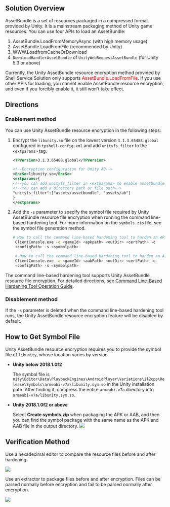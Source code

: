 ## Solution Overview

AssetBundle is a set of resources packaged in a compressed format provided by Unity. It is a mainstream packaging method of Unity game resources. You can use four APIs to load an AssetBundle:

1. AssetBundle.LoadFromMemoryAsync (with high memory usage)
2. AssetBundle.LoadFromFile (recommended by Unity)
3. WWW.LoadfromCacheOrDownload
4. `DownloadHandlerAssetBundle` of `UnityWebRequestAssetBundle` (for Unity 5.3 or above)

Currently, the Unity AssetBundle resource encryption method provided by Shell Service Solution only supports <font color="#dd0000">AssetBundle.LoadFromFile</font>. If you use other APIs for loading, you cannot enable AssetBundle resource encryption, and even if you forcibly enable it, it still won't take effect.

## Directions

### Enablement method

You can use Unity AssetBundle resource encryption in the following steps:

1. Encrypt the `libunity.so` file on the lowest version `3.1.3.65488.global` configured in `tpshell-config.xml` and add `unityfs_filter` to the `<extparams>` tag.
   ```xml
   <TPVersion>3.1.3.65488.global</TPVersion>
   
   <!--Encryption configuration for Unity AB-->
   <EncSo>libunity.so</EncSo>
   <extparams>{
   <!--you can add unityfs_filter in <extparams> to enable assetbundle enc-->
   <!--You can add a directory path or file path-->
   "unityfs_filter":["assets/assetbundle", "assets/ab"] 
   }
   </extparams>
   ```
2. Add the `-s` parameter to specify the symbol file required by Unity AssetBundle resource file encryption when running the command line-based hardening tool. For more information on the `symbols.zip` file, see the symbol file generation method.
   ```bash
   # How to call the command line-based hardening tool to harden an APK:
    ClientConsole.exe -d <gameId> <apkpath> <outDir> <certPath> -c 
    <configPath> -s <symbolpath>
   
    # How to call the command line-based hardening tool to harden an AAB:
    ClientConsole.exe -a <gameId> <aabPath> <outDir> <certPath> -c 
    <configPath> -s <symbolpath>
   ```

The command line-based hardening tool supports Unity AssetBundle resource file encryption. For detailed directions, see [Command Line-Based Hardening Tool Operation Guide](#/doc-center/62d03f84c61b92edb63504b4edbf61c705846ed6).

### Disablement method

If the `-s` parameter is deleted when the command line-based hardening tool runs, the Unity AssetBundle resource encryption feature will be disabled by default.

## How to Get Symbol File

Unity AssetBundle resource encryption requires you to provide the symbol file of `libunity`, whose location varies by version.

* **Unity below 2018.1.0f2**
  
  The symbol file is `nity\Editor\Data\PlaybackEngines\AndroidPlayer\Variations\il2cpp\Release\Symbols\armeabi-v7a\libunity.sym.so` in the Unity installation path. After finding it, compress the entire `armeabi-v7a` directory into `armeabi-v7a/libunity.sym.so`.
* **Unity 2018.1.0f2 or above**
  
  Select **Create symbols.zip** when packaging the APK or AAB, and then you can find the symbol package with the same name as the APK and AAB file in the output directory.
  ![](/docs/ACE-doc/20_Android-shellservice/30/50/10.4.png )

## Verification Method

Use a hexadecimal editor to compare the resource files before and after hardening.

![](/docs/ACE-doc/20_Android-shellservice/30/50/10.1.png )

Use an extractor to package files before and after encryption. Files can be parsed normally before encryption and fail to be parsed normally after encryption.

![](/docs/ACE-doc/20_Android-shellservice/30/50/10.2.png )

